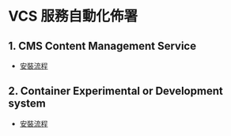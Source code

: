 # VCS 服務自動化佈署


## 1. CMS Content Management Service 

- [安裝流程](cms_wordpress/README.md)

## 2. Container Experimental or Development system

- [安裝流程](minikube/README.md)

